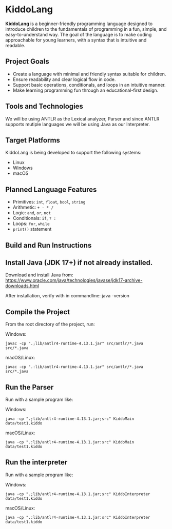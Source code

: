 # KiddoLang

**KiddoLang** is a beginner-friendly programming language designed to introduce children to the fundamentals of programming in a fun, simple, and easy-to-understand way. The goal of the language is to make coding approachable for young learners, with a syntax that is intuitive and readable.


## Project Goals
- Create a language with minimal and friendly syntax suitable for children.
- Ensure readability and clear logical flow in code.
- Support basic operations, conditionals, and loops in an intuitive manner.
- Make learning programming fun through an educational-first design.


## Tools and Technologies

We will be using ANTLR as the Lexical analyzer, Parser and since ANTLR supports mutiple languages we will be using Java as our Interpreter.

## Target Platforms

KiddoLang is being developed to support the following systems:
- Linux
- Windows
- macOS

## Planned Language Features
- Primitives: `int`, `float`, `bool`, `string`
- Arithmetic: `+ - * /`
- Logic: `and`, `or`, `not`
- Conditionals: `if`, `? :`
- Loops: `for`, `while`
- `print()` statement

## Build and Run Instructions

## Install Java (JDK 17+) if not already installed.

Download and install Java from:  
https://www.oracle.com/java/technologies/javase/jdk17-archive-downloads.html

After installation, verify with in commandline:
java -version

## Compile the Project
From the root directory of the project, run:

Windows:

```javac -cp ".;lib/antlr4-runtime-4.13.1.jar" src/antlr/*.java src/*.java```

macOS/Linux:

```javac -cp ".:lib/antlr4-runtime-4.13.1.jar" src/antlr/*.java src/*.java```


## Run the Parser
Run with a sample program like:

Windows:

```java -cp ".;lib/antlr4-runtime-4.13.1.jar;src" KiddoMain data/test1.kiddo```

macOS/Linux:

```java -cp ".:lib/antlr4-runtime-4.13.1.jar:src" KiddoMain data/test1.kiddo```

## Run the interpreter
Run with a sample program like:

Windows:

```java -cp ".;lib/antlr4-runtime-4.13.1.jar;src" KiddoInterpreter data/test1.kiddo```

macOS/Linux:

```java -cp ".:lib/antlr4-runtime-4.13.1.jar:src" KiddoInterpreter data/test1.kiddo```
